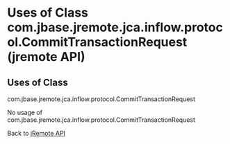 # Uses of Class com.jbase.jremote.jca.inflow.protocol.CommitTransactionRequest (jremote API)

<PageHeader />

## Uses of Class

com.jbase.jremote.jca.inflow.protocol.CommitTransactionRequest

No usage of com.jbase.jremote.jca.inflow.protocol.CommitTransactionRequest

Back to [jRemote API](./../../README.md)
  
<PageFooter />
